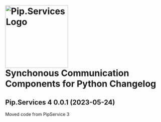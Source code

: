 # <img src="https://uploads-ssl.webflow.com/5ea5d3315186cf5ec60c3ee4/5edf1c94ce4c859f2b188094_logo.svg" alt="Pip.Services Logo" width="200"> <br/> Synchonous Communication Components for Python Changelog

## <a name="0.0.1"></a>Pip.Services 4 0.0.1 (2023-05-24)
Moved code from PipService 3